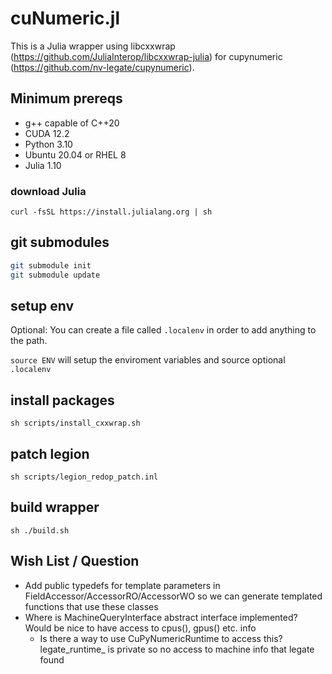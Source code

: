 # cuNumeric.jl
 
This is a Julia wrapper using libcxxwrap (https://github.com/JuliaInterop/libcxxwrap-julia) for cupynumeric (https://github.com/nv-legate/cupynumeric).

## Minimum prereqs
- g++ capable of C++20
- CUDA 12.2
- Python 3.10
- Ubuntu 20.04 or RHEL 8
- Julia 1.10

### download Julia 
`curl -fsSL https://install.julialang.org | sh`

## git submodules
```bash
git submodule init
git submodule update

```
## setup env 
Optional: You can create a file called `.localenv` in order to add anything to the path. 

`source ENV` will setup the enviroment variables and source optional `.localenv`

## install packages
`sh scripts/install_cxxwrap.sh`

## patch legion
`sh scripts/legion_redop_patch.inl`

## build wrapper
`sh ./build.sh`



## Wish List / Question
- Add public typedefs for template parameters in FieldAccessor/AccessorRO/AccessorWO so we can generate templated functions that use these classes
- Where is MachineQueryInterface abstract interface implemented? Would be nice to have access to cpus(), gpus() etc. info
    - Is there a way to use CuPyNumericRuntime to access this? legate_runtime_ is private
        so no access to machine info that legate found
